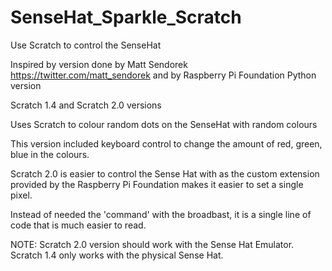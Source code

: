 # SenseHat_Sparkle_Scratch
Use Scratch to control the SenseHat

Inspired by version done by Matt Sendorek https://twitter.com/matt_sendorek and by Raspberry Pi Foundation Python version

Scratch 1.4 and Scratch 2.0 versions

Uses Scratch to colour random dots on the SenseHat with random colours

This version included keyboard control to change the amount of red, green, blue in the colours.

Scratch 2.0 is easier to control the Sense Hat with as the custom extension provided by the Raspberry Pi Foundation makes it easier to set a single pixel.

Instead of needed the 'command' with the broadbast, it is a single line of code that is much easier to read.

NOTE: Scratch 2.0 version should work with the Sense Hat Emulator.
Scratch 1.4 only works with the physical Sense Hat.
